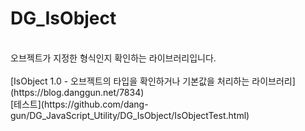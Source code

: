 # DG_IsObject
<br />
오브젝트가 지정한 형식인지 확인하는 라이브러리입니다.<br />
<br />
[IsObject 1.0 - 오브젝트의 타입을 확인하거나 기본값을 처리하는 라이브러리](https://blog.danggun.net/7834)
<br />
[테스트](https://github.com/dang-gun/DG_JavaScript_Utility/DG_IsObject/IsObjectTest.html)
<br />


